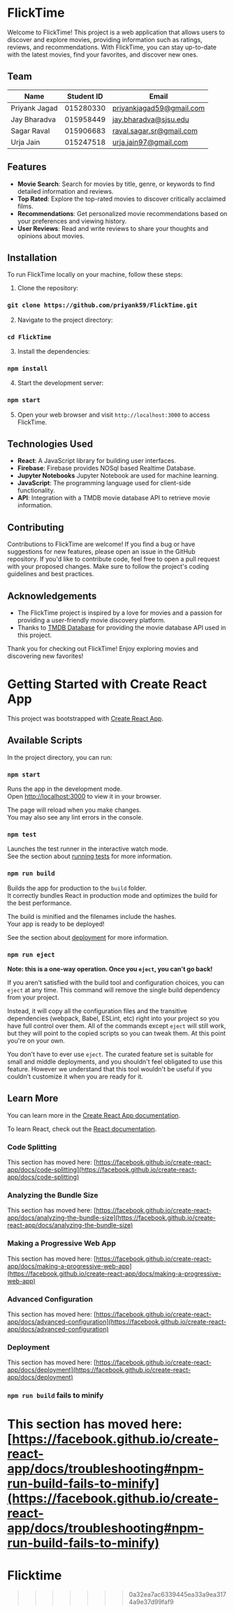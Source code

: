 # FlickTime

Welcome to FlickTime! This project is a web application that allows users to discover and explore movies, providing information such as ratings, reviews, and recommendations. With FlickTime, you can stay up-to-date with the latest movies, find your favorites, and discover new ones.

## Team

| Name           | Student ID   | Email                        |
| ---------------| -------------| -----------------------------|
| Priyank Jagad  | 015280330    | priyankjagad59@gmail.com     |
| Jay Bharadva   | 015958449    | jay.bharadva@sjsu.edu        |
| Sagar Raval    | 015906683    | raval.sagar.sr@gmail.com     |
| Urja Jain      | 015247518    | urja.jain97@gmail.com        |
## Features

- **Movie Search**: Search for movies by title, genre, or keywords to find detailed information and reviews.
- **Top Rated**: Explore the top-rated movies to discover critically acclaimed films.
- **Recommendations**: Get personalized movie recommendations based on your preferences and viewing history.
- **User Reviews**: Read and write reviews to share your thoughts and opinions about movies.

## Installation

To run FlickTime locally on your machine, follow these steps:

1. Clone the repository:

### `git clone https://github.com/priyank59/FlickTime.git`

2. Navigate to the project directory:

### `cd FlickTime`

	
3. Install the dependencies:

### `npm install`


4. Start the development server:

### `npm start`


5. Open your web browser and visit `http://localhost:3000` to access FlickTime.

## Technologies Used

- **React**: A JavaScript library for building user interfaces.
- **Firebase**: Firebase provides NOSql based Realtime Database.
- **Jupyter Notebooks** Jupyter Notebook are used for machine learning.
- **JavaScript**: The programming language used for client-side functionality.
- **API**: Integration with a  TMDB movie database API to retrieve movie information.

## Contributing

Contributions to FlickTime are welcome! If you find a bug or have suggestions for new features, please open an issue in the GitHub repository. If you'd like to contribute code, feel free to open a pull request with your proposed changes. Make sure to follow the project's coding guidelines and best practices.


## Acknowledgements

- The FlickTime project is inspired by a love for movies and a passion for providing a user-friendly movie discovery platform.
- Thanks to [TMDB Database](https://developer.themoviedb.org/docs) for providing the movie database API used in this project.

Thank you for checking out FlickTime! Enjoy exploring movies and discovering new favorites!












# Getting Started with Create React App

This project was bootstrapped with [Create React App](https://github.com/facebook/create-react-app).

## Available Scripts

In the project directory, you can run:

### `npm start`

Runs the app in the development mode.\
Open [http://localhost:3000](http://localhost:3000) to view it in your browser.

The page will reload when you make changes.\
You may also see any lint errors in the console.

### `npm test`

Launches the test runner in the interactive watch mode.\
See the section about [running tests](https://facebook.github.io/create-react-app/docs/running-tests) for more information.

### `npm run build`

Builds the app for production to the `build` folder.\
It correctly bundles React in production mode and optimizes the build for the best performance.

The build is minified and the filenames include the hashes.\
Your app is ready to be deployed!

See the section about [deployment](https://facebook.github.io/create-react-app/docs/deployment) for more information.

### `npm run eject`

**Note: this is a one-way operation. Once you `eject`, you can't go back!**

If you aren't satisfied with the build tool and configuration choices, you can `eject` at any time. This command will remove the single build dependency from your project.

Instead, it will copy all the configuration files and the transitive dependencies (webpack, Babel, ESLint, etc) right into your project so you have full control over them. All of the commands except `eject` will still work, but they will point to the copied scripts so you can tweak them. At this point you're on your own.

You don't have to ever use `eject`. The curated feature set is suitable for small and middle deployments, and you shouldn't feel obligated to use this feature. However we understand that this tool wouldn't be useful if you couldn't customize it when you are ready for it.

## Learn More

You can learn more in the [Create React App documentation](https://facebook.github.io/create-react-app/docs/getting-started).

To learn React, check out the [React documentation](https://reactjs.org/).

### Code Splitting

This section has moved here: [https://facebook.github.io/create-react-app/docs/code-splitting](https://facebook.github.io/create-react-app/docs/code-splitting)

### Analyzing the Bundle Size

This section has moved here: [https://facebook.github.io/create-react-app/docs/analyzing-the-bundle-size](https://facebook.github.io/create-react-app/docs/analyzing-the-bundle-size)

### Making a Progressive Web App

This section has moved here: [https://facebook.github.io/create-react-app/docs/making-a-progressive-web-app](https://facebook.github.io/create-react-app/docs/making-a-progressive-web-app)

### Advanced Configuration

This section has moved here: [https://facebook.github.io/create-react-app/docs/advanced-configuration](https://facebook.github.io/create-react-app/docs/advanced-configuration)

### Deployment

This section has moved here: [https://facebook.github.io/create-react-app/docs/deployment](https://facebook.github.io/create-react-app/docs/deployment)

### `npm run build` fails to minify

This section has moved here: [https://facebook.github.io/create-react-app/docs/troubleshooting#npm-run-build-fails-to-minify](https://facebook.github.io/create-react-app/docs/troubleshooting#npm-run-build-fails-to-minify)
=======
# Flicktime
>>>>>>> 0a32ea7ac6339445ea33a9ea3174a9e37d99faf9
